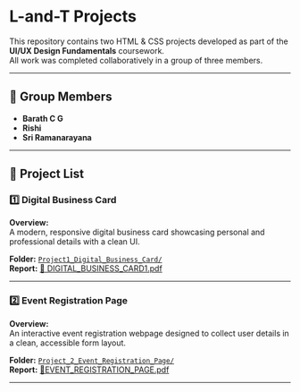 # L-and-T Projects

This repository contains two HTML & CSS projects developed as part of the **UI/UX Design Fundamentals** coursework.  
All work was completed collaboratively in a group of three members.

---

## 👥 Group Members
- **Barath C G**  
- **Rishi**  
- **Sri Ramanarayana**  

---

## 📂 Project List

### **1️⃣ Digital Business Card**
**Overview:**  
A modern, responsive digital business card showcasing personal and professional details with a clean UI.  

**Folder:** [`Project1_Digital_Business_Card/`](./Project1_Digital_Business_Card)  
**Report:** [📄 DIGITAL_BUSINESS_CARD1.pdf](./Project1_Digital_Business_Card/DIGITAL%20BUSINESS%20CARD1.pdf)


---

### **2️⃣ Event Registration Page**
**Overview:**  
An interactive event registration webpage designed to collect user details in a clean, accessible form layout.  

**Folder:** [`Project_2_Event_Registration_Page/`](./Project_2_Event_Registration_Page)  
**Report:** [📄EVENT_REGISTRATION_PAGE.pdf](./Project_2_Event_Registration_Page/EVENT%20REGISTRATION%20PAGE.pdf)

---

